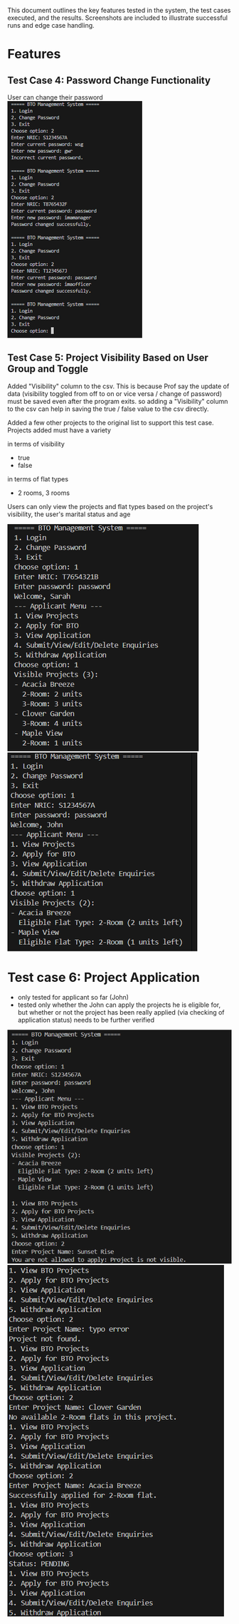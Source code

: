 This document outlines the key features tested in the system, the test cases executed, and the results. Screenshots are included to illustrate successful runs and edge case handling.

# Features 

## Test Case 4: Password Change Functionality 
User can change their password
![Password Change](images/PasswordChangeFunctionality.png)


## Test Case 5: Project Visibility Based on User Group and Toggle

Added "Visibility" column to the csv. This is because Prof say the update of data (visibility toggled from off to on or vice versa / change of password) must be saved even after the program exits. so adding a "Visibility" column to the csv can help in saving the true / false value to the csv directly.

Added a few other projects to the original list to support this test case. Projects added must have a variety

in terms of visibility 
- true
- false

in terms of flat types
- 2 rooms, 3 rooms 

Users can only view the projects and flat types based on the project's visibility, the user's marital status and age



![VisibilityOfProject(Married)](images/VisibilityOfProject(Married).png)
![VisibilityOfProject(Single)](images/VisibilityOfProject(Single).png)

# Test case 6: Project Application 
- only tested for applicant so far (John)
- tested only whether the John can apply the projects he is eligible for, but whether or not the project has been really applied (via checking of application status) needs to be further verified 


![ProjectApplication1](images/ProjectApplication1.png)
![ProjectApplication2](images/ProjectApplication2.png)